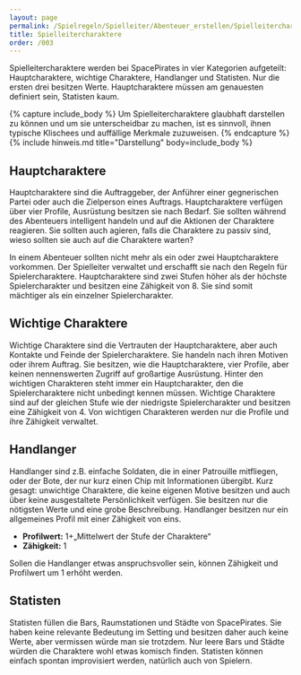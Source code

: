 ```yaml
---
layout: page
permalink: /Spielregeln/Spielleiter/Abenteuer_erstellen/Spielleitercharaktere
title: Spielleitercharaktere
order: /003
---
```




Spielleitercharaktere werden bei SpacePirates in vier Kategorien aufgeteilt: Hauptcharaktere, wichtige Charaktere, Handlanger und Statisten. Nur die ersten drei besitzen Werte. Hauptcharaktere müssen am genauesten definiert sein, Statisten kaum.

{% capture include_body %}
Um Spielleitercharaktere glaubhaft darstellen zu können und um sie unterscheidbar zu machen, ist es sinnvoll, ihnen typische Klischees und auffällige Merkmale zuzuweisen.
{% endcapture %}
{% include hinweis.md title="Darstellung" body=include_body %}

## Hauptcharaktere

Hauptcharaktere sind die Auftraggeber, der Anführer einer gegnerischen Partei oder auch die Zielperson eines Auftrags. Hauptcharaktere verfügen über vier Profile, Ausrüstung besitzen sie nach Bedarf. Sie sollten während des Abenteuers intelligent handeln und auf die Aktionen der Charaktere reagieren. Sie sollten auch agieren, falls die Charaktere zu passiv sind, wieso sollten sie auch auf die Charaktere warten?

In einem Abenteuer sollten nicht mehr als ein oder zwei Hauptcharaktere vorkommen. Der Spielleiter verwaltet und erschafft sie nach den Regeln für Spielercharaktere. Hauptcharaktere sind zwei Stufen höher als der höchste Spielercharakter und besitzen eine Zähigkeit von 8. Sie sind somit mächtiger als ein einzelner Spielercharakter.

## Wichtige Charaktere

Wichtige Charaktere sind die Vertrauten der Hauptcharaktere, aber auch Kontakte und Feinde der Spielercharaktere. Sie handeln nach ihren Motiven oder ihrem Auftrag. Sie besitzen, wie die Hauptcharaktere, vier Profile, aber keinen nennenswerten Zugriff auf großartige Ausrüstung. Hinter den wichtigen Charakteren steht immer ein Hauptcharakter, den die Spielercharaktere nicht unbedingt kennen müssen. Wichtige Charaktere sind auf der gleichen Stufe wie der niedrigste Spielercharakter und besitzen eine Zähigkeit von 4. Von wichtigen Charakteren werden nur die Profile und ihre Zähigkeit verwaltet.

## Handlanger

Handlanger sind z.B. einfache Soldaten, die in einer Patrouille mitfliegen, oder der Bote, der nur kurz einen Chip mit Informationen übergibt. Kurz gesagt: unwichtige Charaktere, die keine eigenen Motive besitzen und auch über keine ausgestaltete Persönlichkeit verfügen. Sie besitzen nur die nötigsten Werte und eine grobe Beschreibung. Handlanger besitzen nur ein allgemeines Profil mit einer Zähigkeit von eins.

- **Profilwert:** 1+„Mittelwert der Stufe der Charaktere“
- **Zähigkeit:** 1

Sollen die Handlanger etwas anspruchsvoller sein, können Zähigkeit und Profilwert um 1 erhöht werden.

## Statisten

Statisten füllen die Bars, Raumstationen und Städte von SpacePirates. Sie haben keine relevante Bedeutung im Setting und besitzen daher auch keine Werte, aber vermissen würde man sie trotzdem. Nur leere Bars und Städte würden die Charaktere wohl etwas komisch finden. Statisten können einfach spontan improvisiert werden, natürlich auch von Spielern.

